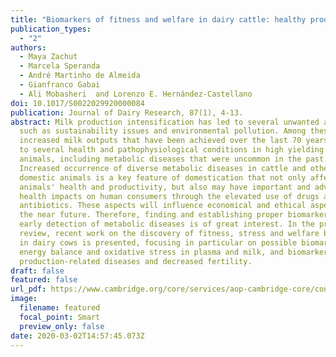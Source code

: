 ```yaml
---
title: "Biomarkers of fitness and welfare in dairy cattle: healthy productivity"
publication_types:
  - "2"
authors:
  - Maya Zachut
  - Marcela Speranda
  - André Martinho de Almeida
  - Gianfranco Gabai
  - Ali Mobasheri  and Lorenzo E. Hernández-Castellano
doi: 10.1017/S0022029920000084
publication: Journal of Dairy Research, 87(1), 4-13.
abstract: Milk production intensification has led to several unwanted aspects,
  such as sustainability issues and environmental pollution. Among these,
  increased milk outputs that have been achieved over the last 70 years have led
  to several health and pathophysiological conditions in high yielding dairy
  animals, including metabolic diseases that were uncommon in the past.
  Increased occurrence of diverse metabolic diseases in cattle and other
  domestic animals is a key feature of domestication that not only affects the
  animals' health and productivity, but also may have important and adverse
  health impacts on human consumers through the elevated use of drugs and
  antibiotics. These aspects will influence economical and ethical aspects in
  the near future. Therefore, finding and establishing proper biomarkers for
  early detection of metabolic diseases is of great interest. In the present
  review, recent work on the discovery of fitness, stress and welfare biomarkers
  in dairy cows is presented, focusing in particular on possible biomarkers of
  energy balance and oxidative stress in plasma and milk, and biomarkers of
  production-related diseases and decreased fertility.
draft: false
featured: false
url_pdf: https://www.cambridge.org/core/services/aop-cambridge-core/content/view/4DDBED14C9DE77571E6A535BA40A1E1D/S0022029920000084a.pdf/biomarkers-of-fitness-and-welfare-in-dairy-cattle-healthy-productivity.pdf
image:
  filename: featured
  focal_point: Smart
  preview_only: false
date: 2020-03-02T14:57:45.073Z
---
```

